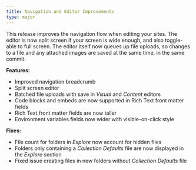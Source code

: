 ```yaml
---
title: Navigation and Editor Improvements
type: major
---
```


This release improves the navigation flow when editing your sites. The editor is now split screen if your screen is wide enough, and also toggle-able to full screen. The editor itself now queues up file uploads, so changes to a file and any attached images are saved at the same time, in the same commit.

**Features:**

* Improved navigation breadcrumb
* Split screen editor
* Batched file uploads with save in *Visual* and *Content* editors
* Code blocks and embeds are now supported in Rich Text front matter fields
* Rich Text front matter fields are now taller
* Environment variables fields now wider with visible-on-click style

**Fixes:**

* File count for folders in *Explore* now account for hidden files
* Folders only containing a *Collection Defaults* file are now displayed in the *Explore* section
* Fixed issue creating files in new folders without *Collection Defaults* file